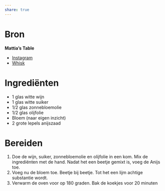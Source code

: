 ```yaml
---
share: true
---
```


# Bron
**Mattia’s Table**
- [Instagram](https://www.instagram.com/reel/Crs9l6qNjUX/?igshid=MzRlODBiNWFlZA==)
- [Whisk](https://my.whisk.com/recipes/10711859c3fc9f44425ac512c55660ae1fa) 

# Ingrediënten
- 1 glas witte wijn
- 1 glas witte suiker
- 1/2 glas zonnebloemolie
- 1/2 glas olijfolie
- Bloem (naar eigen inzicht)
- 2 grote lepels anijszaad

# Bereiden
1. Doe de wijn, suiker, zonnebloemolie en olijfolie in een kom. Mix de ingrediënten met de hand. Nadat het een beetje gemixt is, voeg de Anijs toe.
2. Voeg nu de bloem toe. Beetje bij beetje. Tot het een lijm achtige substantie wordt.
3. Verwarm de oven voor op 180 graden. Bak de koekjes voor 20 minuten
